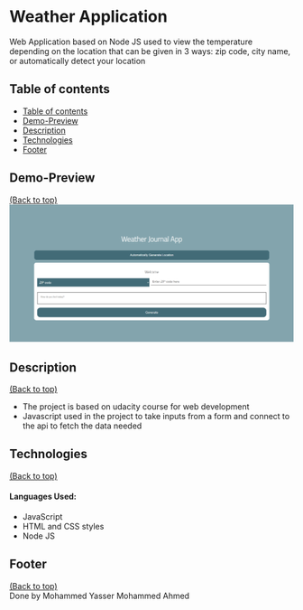 # Weather Application
Web Application based on Node JS used to view the temperature depending on the location that can be given in 3 ways: zip code, city name, or automatically detect your location
## Table of contents
- [Table of contents](#table-of-contents)
- [Demo-Preview](#demo-preview)
- [Description](#description)
- [Technologies](#technologies)
- [Footer](#footer)

## Demo-Preview
[(Back to top)](#table-of-contents)
![Landing Page](home.png)

## Description
[(Back to top)](#table-of-contents)
* The project is based on udacity course for web development
* Javascript used in the project to take inputs from a form and connect to the api to fetch the data needed

## Technologies
[(Back to top)](#table-of-contents)
#### Languages Used:
* JavaScript
* HTML and CSS styles
* Node JS

## Footer
[(Back to top)](#table-of-contents)
\
Done by Mohammed Yasser Mohammed Ahmed